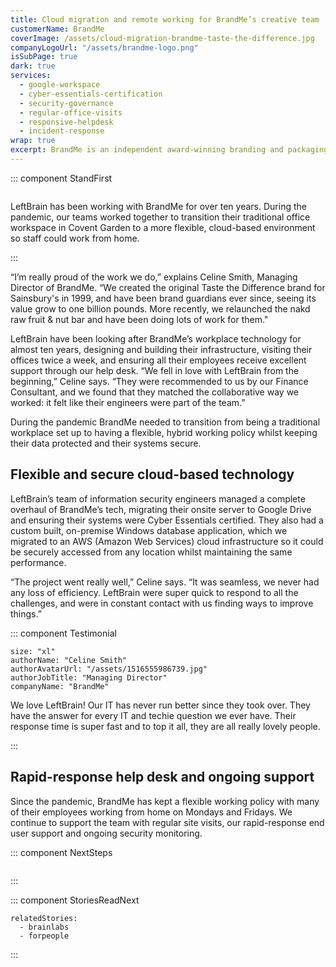 ```yaml
---
title: Cloud migration and remote working for BrandMe’s creative team
customerName: BrandMe
coverImage: /assets/cloud-migration-brandme-taste-the-difference.jpg
companyLogoUrl: "/assets/brandme-logo.png"
isSubPage: true
dark: true
services:
  - google-workspace
  - cyber-essentials-certification
  - security-governance
  - regular-office-visits
  - responsive-helpdesk
  - incident-response
wrap: true
excerpt: BrandMe is an independent award-winning branding and packaging design agency based in Covent Garden. During the pandemic, they worked with LeftBrain to migrate their onsite server to Google Drive and ensure their systems were Cyber Essentials certified.
---
```


::: component StandFirst
~~~
~~~

LeftBrain has been working with BrandMe for over ten years. During the pandemic, our teams worked together to transition their traditional office workspace in Covent Garden to a more flexible, cloud-based environment so staff could work from home.

:::

“I’m really proud of the work we do,” explains Celine Smith, Managing Director of BrandMe. “We created the original Taste the Difference brand for Sainsbury's in 1999, and have been brand guardians ever since, seeing its value grow to one billion pounds. More recently, we relaunched the nakd raw fruit & nut bar and have been doing lots of work for them." 

LeftBrain have been looking after BrandMe’s workplace technology for almost ten years, designing and building their infrastructure, visiting their offices twice a week, and ensuring all their employees receive excellent support through our help desk. “We fell in love with LeftBrain from the beginning,” Celine says. “They were recommended to us by our Finance Consultant, and we found that they matched the collaborative way we worked: it felt like their engineers were part of the team.”

During the pandemic BrandMe needed to transition from being a traditional workplace set up to having a flexible, hybrid working policy whilst keeping their data protected and their systems secure.

## Flexible and secure cloud-based technology

LeftBrain’s team of information security engineers managed a complete overhaul of BrandMe’s tech, migrating their onsite server to Google Drive and ensuring their systems were Cyber Essentials certified. They also had a custom built, on-premise Windows database application, which we migrated to an AWS (Amazon Web Services) cloud infrastructure so it could be securely accessed from any location whilst maintaining the same performance.

“The project went really well,” Celine says. “It was seamless, we never had any loss of efficiency. LeftBrain were super quick to respond to all the challenges, and were in constant contact with us finding ways to improve things.”

::: component Testimonial
~~~
size: "xl"
authorName: "Celine Smith"
authorAvatarUrl: "/assets/1516555986739.jpg"
authorJobTitle: "Managing Director"
companyName: "BrandMe"
~~~
We love LeftBrain! Our IT has never run better since they took over. They have the answer for every IT and techie question we ever have. Their response time is super fast and to top it all, they are all really lovely people.

:::


## Rapid-response help desk and ongoing support

Since the pandemic, BrandMe has kept a flexible working policy with many of their employees working from home on Mondays and Fridays. We continue to support the team with regular site visits, our rapid-response end user support and ongoing security monitoring. 


::: component NextSteps
~~~
~~~

:::

::: component StoriesReadNext
~~~
relatedStories:
  - brainlabs
  - forpeople
~~~

:::